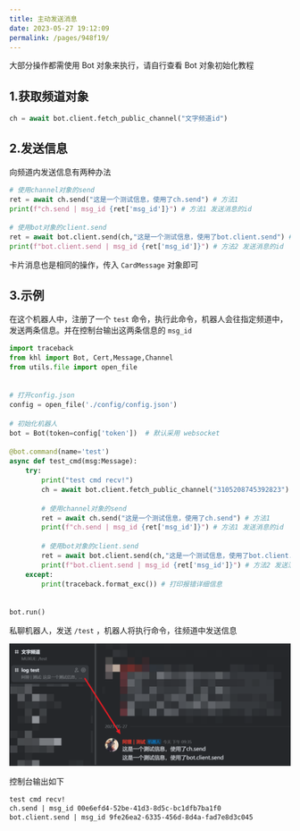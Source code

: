 ```yaml
---
title: 主动发送消息
date: 2023-05-27 19:12:09
permalink: /pages/948f19/
---
```


大部分操作都需使用 Bot 对象来执行，请自行查看 Bot 对象初始化教程

## 1.获取频道对象

~~~python
ch = await bot.client.fetch_public_channel("文字频道id")
~~~

## 2.发送信息

向频道内发送信息有两种办法

~~~python
# 使用channel对象的send
ret = await ch.send("这是一个测试信息，使用了ch.send") # 方法1
print(f"ch.send | msg_id {ret['msg_id']}") # 方法1 发送消息的id

# 使用bot对象的client.send
ret = await bot.client.send(ch,"这是一个测试信息，使用了bot.client.send") # 方法2
print(f"bot.client.send | msg_id {ret['msg_id']}") # 方法2 发送消息的id
~~~

卡片消息也是相同的操作，传入 `CardMessage` 对象即可

## 3.示例

在这个机器人中，注册了一个 `test` 命令，执行此命令，机器人会往指定频道中，发送两条信息。并在控制台输出这两条信息的 `msg_id`

~~~python
import traceback
from khl import Bot, Cert,Message,Channel
from utils.file import open_file


# 打开config.json
config = open_file('./config/config.json')

# 初始化机器人
bot = Bot(token=config['token'])  # 默认采用 websocket

@bot.command(name='test')
async def test_cmd(msg:Message):
    try:
        print("test cmd recv!")
        ch = await bot.client.fetch_public_channel("3105208745392823") # 获取指定频道
        
        # 使用channel对象的send
        ret = await ch.send("这是一个测试信息，使用了ch.send") # 方法1
        print(f"ch.send | msg_id {ret['msg_id']}") # 方法1 发送消息的id

        # 使用bot对象的client.send
        ret = await bot.client.send(ch,"这是一个测试信息，使用了bot.client.send") # 方法2
        print(f"bot.client.send | msg_id {ret['msg_id']}") # 方法2 发送消息的id
    except:
        print(traceback.format_exc()) # 打印报错详细信息


bot.run()
~~~

私聊机器人，发送 `/test` ，机器人将执行命令，往频道中发送信息

![image-20230527213612911](./img/image-20230527213612911.png)

控制台输出如下

~~~
test cmd recv!
ch.send | msg_id 00e6efd4-52be-41d3-8d5c-bc1dfb7ba1f0
bot.client.send | msg_id 9fe26ea2-6335-456d-8d4a-fad7e8d3c045
~~~

